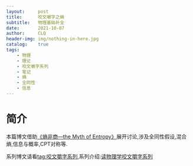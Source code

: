```yaml
---
layout:     post
title:      咬文嚼字之熵
subtitle:   物理基础补全
date:       2021-10-07
author:     CLQ
header-img: img/nothing-in-here.jpg
catalog:    true
tags:
    - 物理
    - 理论
    - 咬文嚼字系列
    - 笔记
    - 熵
    - 全同性
    - 信息
---
```


# 简介

本篇博文借助[《熵非商—the Myth of Entropy》](http://www.iop.cas.cn/kxcb/kpwz/ywjzzl/201009/P020100906589807707305.pdf)展开讨论,涉及全同性假设,混合熵,信息与概率,CPT对称等.

系列博文请看[tag:咬文嚼字系列](https://clq9920.github.io/tags/#%E5%92%AC%E6%96%87%E5%9A%BC%E5%AD%97%E7%B3%BB%E5%88%97),系列介绍:[读物理学咬文嚼字系列](https://clq9920.github.io/2021/10/06/%E5%92%AC%E6%96%87%E5%9A%BC%E5%AD%97%E7%B3%BB%E5%88%97/)



